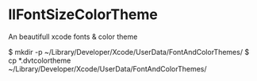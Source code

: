 # llFontSizeColorTheme
An beautifull xcode fonts &amp; color theme

$ mkdir -p ~/Library/Developer/Xcode/UserData/FontAndColorThemes/
$ cp *.dvtcolortheme ~/Library/Developer/Xcode/UserData/FontAndColorThemes/
